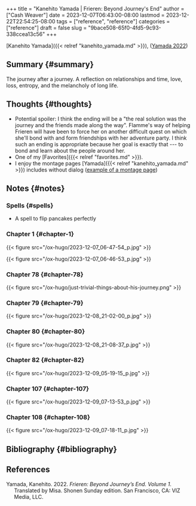 +++
title = "Kanehito Yamada | Frieren: Beyond Journey's End"
author = ["Cash Weaver"]
date = 2023-12-07T06:43:00-08:00
lastmod = 2023-12-22T22:54:25-08:00
tags = ["reference", "reference"]
categories = ["reference"]
draft = false
slug = "9bace508-65f0-4fd5-9c93-338ccea13c56"
+++

[Kanehito Yamada]({{< relref "kanehito_yamada.md" >}}), (<a href="#citeproc_bib_item_1">Yamada 2022</a>)


## Summary {#summary}

The journey after a journey. A reflection on relationships and time, love, loss, entropy, and the melancholy of long life.


## Thoughts {#thoughts}

-   Potential spoiler: I think the ending will be a "the real solution was the journey and the friends made along the way". Flamme's way of helping Frieren will have been to force her on another difficult quest on which she'll bond with and form friendships with her adventure party. I think such an ending is appropriate because her goal is exactly that --- to bond and learn about the people around her.
-   One of my [Favorites]({{< relref "favorites.md" >}}).
-   I enjoy the montage pages [Yamada]({{< relref "kanehito_yamada.md" >}}) includes without dialog ([example of a montage page](/ox-hugo/2023-12-07_06-47-54_p.jpg))


## Notes {#notes}


### Spells {#spells}

-   A spell to flip pancakes perfectly


### Chapter 1 {#chapter-1}

<div class="hugogallery">

{{< figure src="/ox-hugo/2023-12-07_06-47-54_p.jpg" >}}

{{< figure src="/ox-hugo/2023-12-07_06-46-53_p.jpg" >}}

</div>


### Chapter 78 {#chapter-78}

<div class="hugogallery">

{{< figure src="/ox-hugo/just-trivial-things-about-his-journey.png" >}}

</div>


### Chapter 79 {#chapter-79}

<div class="hugogallery">

{{< figure src="/ox-hugo/2023-12-08_21-02-00_p.jpg" >}}

</div>


### Chapter 80 {#chapter-80}

<div class="hugogallery">

{{< figure src="/ox-hugo/2023-12-08_21-08-37_p.jpg" >}}

</div>


### Chapter 82 {#chapter-82}

<div class="hugogallery">

{{< figure src="/ox-hugo/2023-12-09_05-19-15_p.jpg" >}}

</div>


### Chapter 107 {#chapter-107}

<div class="hugogallery">

{{< figure src="/ox-hugo/2023-12-09_07-13-53_p.jpg" >}}

</div>


### Chapter 108 {#chapter-108}

<div class="hugogallery">

{{< figure src="/ox-hugo/2023-12-09_07-18-11_p.jpg" >}}

</div>


## Bibliography {#bibliography}

## References

<style>.csl-entry{text-indent: -1.5em; margin-left: 1.5em;}</style><div class="csl-bib-body">
  <div class="csl-entry"><a id="citeproc_bib_item_1"></a>Yamada, Kanehito. 2022. <i>Frieren: Beyond Journey’s End. Volume 1</i>. Translated by Misa. Shonen Sunday edition. San Francisco, CA: VIZ Media, LLC.</div>
</div>
